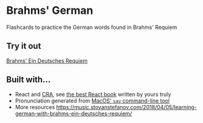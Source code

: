# Brahms' German

Flashcards to practice the German words found in Brahms' Requiem

## Try it out

[Brahms' Ein Deutsches Requiem](https://www.onlinemusictools.com/brahms-german/)

## Built with...

  * React and [CRA](https://github.com/facebookincubator/create-react-app), see [the best React book](http://www.amazon.com/dp/1491931825/?tag=w3clubs-20) written by yours truly
  * Pronunciation generated from [MacOS' `say` command-line tool](https://www.phpied.com/say-yuri/)
  * More resources https://music.stoyanstefanov.com/2018/04/05/learning-german-with-brahms-ein-deutsches-requiem/